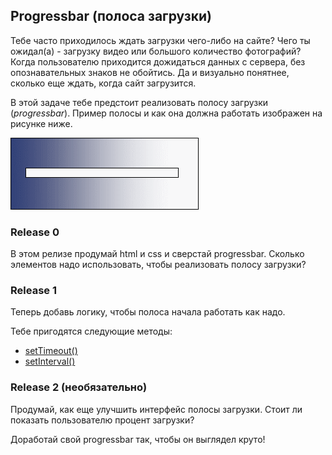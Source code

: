 ## Progressbar (полоса загрузки)

Тебе часто приходилось ждать загрузки чего-либо на сайте? Чего ты ожидал(а) - загрузку видео или большого количество фотографий? Когда пользователю приходится дожидаться данных с сервера, без опознавательных знаков не обойтись. Да и визуально понятнее, сколько еще ждать, когда сайт загрузится.

В этой задаче тебе предстоит реализовать полосу загрузки (*progressbar*). Пример полосы и как она должна работать изображен на рисунке ниже.

![progress](progressbar.gif)

### Release 0

В этом релизе продумай html и css и сверстай progressbar. Сколько элементов надо использовать, чтобы реализовать полосу загрузки?

### Release 1

Теперь добавь логику, чтобы полоса начала работать как надо.

Тебе пригодятся следующие методы: 
- [setTimeout()](https://developer.mozilla.org/en-US/docs/Web/API/WindowOrWorkerGlobalScope/setTimeout)
- [setInterval()](https://developer.mozilla.org/en-US/docs/Web/API/WindowOrWorkerGlobalScope/setInterval)

### Release 2 (необязательно)

Продумай, как еще улучшить интерфейс полосы загрузки. Стоит ли показать пользователю процент загрузки?

Доработай свой progressbar так, чтобы он выглядел круто!
